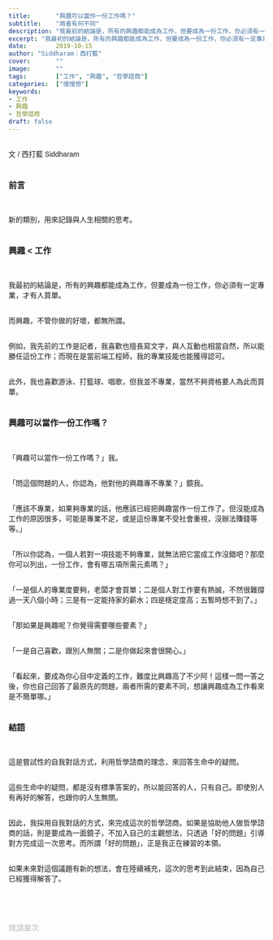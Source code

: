 ```yaml
---
title:       "興趣可以當作一份工作嗎？"
subtitle:    "兩者有何不同"
description: "我最初的結論是，所有的興趣都能成為工作，但要成為一份工作，你必須有一定專業，才有人買單。而興趣，不管你做的好壞，都無所謂。"
excerpt: "我最初的結論是，所有的興趣都能成為工作，但要成為一份工作，你必須有一定專業，才有人買單。而興趣，不管你做的好壞，都無所謂。"
date:        2019-10-15
author: "Siddharam｜西打藍"
cover:       ""
image:       ""
tags:        ["工作", "興趣", "哲學諮商"]
categories:  ["慢慢想"]
keywords:
- 工作
- 興趣
- 哲學諮商
draft: false
---
```


<article style="font-family: 'Noto Sans TC', '微軟正黑體', sans-serif; font-weight: 300;">

<br>文 / 西打藍 Siddharam<br><br>

<h3 class="article-h1-color">前言</h3><br>

新的類別，用來記錄與人生相關的思考。<br><br>


<h3 class="article-h1-color">興趣 < 工作</h3><br>

我最初的結論是，所有的興趣都能成為工作，但要成為一份工作，你必須有一定專業，才有人買單。<br><br>

而興趣，不管你做的好壞，都無所謂。<br><br>

例如，我先前的工作是記者，我喜歡也擅長寫文字，與人互動也相當自然，所以能勝任這份工作；而現在是當前端工程師，我的專業技能也能獲得認可。<br><br>

此外，我也喜歡游泳、打籃球、唱歌，但我並不專業，當然不夠資格要人為此而買單。<br><br>

<h3 class="article-h1-color">興趣可以當作一份工作嗎？</h3><br>

「興趣可以當作一份工作嗎？」我。<br><br>

「問這個問題的人，你認為，他對他的興趣專不專業？」鏡我。<br><br>

「應該不專業，如果夠專業的話，他應該已經把興趣當作一份工作了。但沒能成為工作的原因很多，可能是專業不足，或是這份專業不受社會重視，沒辦法賺錢等等。」<br><br>

「所以你認為，一個人若對一項技能不夠專業，就無法把它當成工作沒錯吧？那麼你可以列出，一份工作，會有哪五項所需元素嗎？」<br><br>

「一是個人的專業度要夠，老闆才會買單；二是個人對工作要有熱誠，不然很難撐過一天八個小時；三是有一定能持家的薪水；四是穩定度高；五暫時想不到了。」<br><br>

「那如果是興趣呢？你覺得需要哪些要素？」<br><br>

「一是自己喜歡，跟別人無關；二是你做起來會很開心。」<br><br>

「看起來，要成為你心目中定義的工作，難度比興趣高了不少阿！這樣一問一答之後，你也自己回答了最原先的問題，兩者所需的要素不同，想讓興趣成為工作看來是不簡單哪。」<br><br>

<h3 class="article-h1-color">結語</h3><br>

這是嘗試性的自我對話方式，利用哲學諮商的理念，來回答生命中的疑問。<br><br>

這些生命中的疑問，都是沒有標準答案的，所以能回答的人，只有自己。即使別人有再好的解答，也跟你的人生無關。<br><br>

因此，我採用自我對話的方式，來完成這次的哲學諮商。如果是協助他人做哲學諮商的話，則是要成為一面鏡子，不加入自己的主觀想法，只透過「好的問題」引導對方完成這一次思考。而所謂「好的問題」，正是我正在練習的本領。<br><br>

如果未來對這個議題有新的想法，會在陸續補充，這次的思考到此結束，因為自己已經獲得解答了。


<br><br><br>

</article>

<div style="color: #bfbfbf; font-size: 15px;" id="busuanzi_container_page_pv">
  閱讀量<span id="busuanzi_value_page_pv"></span>次
</div>

<script src="../../js/post.js"></script>